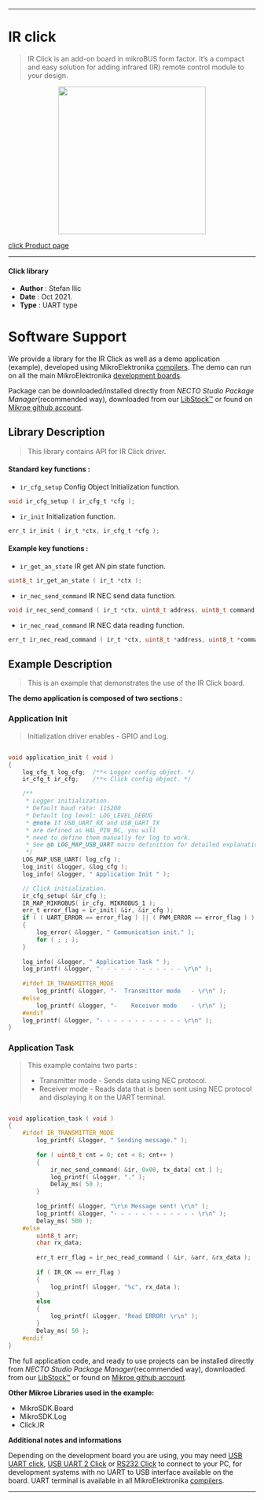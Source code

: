 
---
# IR click

> IR Click is an add-on board in mikroBUS form factor. It’s a compact and easy solution for adding infrared (IR) remote control module to your design.

<p align="center">
  <img src="https://download.mikroe.com/images/click_for_ide/ir_click.png" height=300px>
</p>

[click Product page](https://www.mikroe.com/ir-click)

---


#### Click library

- **Author**        : Stefan Ilic
- **Date**          : Oct 2021.
- **Type**          : UART type


# Software Support

We provide a library for the IR Click
as well as a demo application (example), developed using MikroElektronika
[compilers](https://www.mikroe.com/necto-studio).
The demo can run on all the main MikroElektronika [development boards](https://www.mikroe.com/development-boards).

Package can be downloaded/installed directly from *NECTO Studio Package Manager*(recommended way), downloaded from our [LibStock&trade;](https://libstock.mikroe.com) or found on [Mikroe github account](https://github.com/MikroElektronika/mikrosdk_click_v2/tree/master/clicks).

## Library Description

> This library contains API for IR Click driver.

#### Standard key functions :

- `ir_cfg_setup` Config Object Initialization function.
```c
void ir_cfg_setup ( ir_cfg_t *cfg );
```

- `ir_init` Initialization function.
```c
err_t ir_init ( ir_t *ctx, ir_cfg_t *cfg );
```

#### Example key functions :

- `ir_get_an_state` IR get AN pin state function.
```c
uint8_t ir_get_an_state ( ir_t *ctx );
```

- `ir_nec_send_command` IR NEC send data function.
```c
void ir_nec_send_command ( ir_t *ctx, uint8_t address, uint8_t command );
```

- `ir_nec_read_command` IR NEC data reading function.
```c
err_t ir_nec_read_command ( ir_t *ctx, uint8_t *address, uint8_t *command );
```

## Example Description

> This is an example that demonstrates the use of the IR Click board.

**The demo application is composed of two sections :**

### Application Init

> Initialization driver enables - GPIO and Log.

```c

void application_init ( void ) 
{
    log_cfg_t log_cfg;  /**< Logger config object. */
    ir_cfg_t ir_cfg;    /**< Click config object. */

    /** 
     * Logger initialization.
     * Default baud rate: 115200
     * Default log level: LOG_LEVEL_DEBUG
     * @note If USB_UART_RX and USB_UART_TX 
     * are defined as HAL_PIN_NC, you will 
     * need to define them manually for log to work. 
     * See @b LOG_MAP_USB_UART macro definition for detailed explanation.
     */
    LOG_MAP_USB_UART( log_cfg );
    log_init( &logger, &log_cfg );
    log_info( &logger, " Application Init " );

    // Click initialization.
    ir_cfg_setup( &ir_cfg );
    IR_MAP_MIKROBUS( ir_cfg, MIKROBUS_1 );
    err_t error_flag = ir_init( &ir, &ir_cfg );
    if ( ( UART_ERROR == error_flag ) || ( PWM_ERROR == error_flag ) ) 
    {
        log_error( &logger, " Communication init." );
        for ( ; ; );
    }
    
    log_info( &logger, " Application Task " );
    log_printf( &logger, "- - - - - - - - - - - - \r\n" );
    
    #ifdef IR_TRANSMITTER_MODE
        log_printf( &logger, "-  Transmitter mode   - \r\n" );
    #else
        log_printf( &logger, "-    Receiver mode    - \r\n" );
    #endif
    log_printf( &logger, "- - - - - - - - - - - - \r\n" );
}

```

### Application Task

> This example contains two parts :
> - Transmitter mode - Sends data using NEC protocol.
> - Receiver mode - Reads data that is been sent using NEC protocol and 
>                   displaying it on the UART terminal.

```c

void application_task ( void ) 
{
    #ifdef IR_TRANSMITTER_MODE
        log_printf( &logger, " Sending message." );
        
        for ( uint8_t cnt = 0; cnt < 8; cnt++ )
        {
            ir_nec_send_command( &ir, 0x00, tx_data[ cnt ] );
            log_printf( &logger, "." );
            Delay_ms( 50 );
        }
        
        log_printf( &logger, "\r\n Message sent! \r\n" );
        log_printf( &logger, "- - - - - - - - - - - - \r\n" );
        Delay_ms( 500 );
    #else
        uint8_t arr;
        char rx_data;
        
        err_t err_flag = ir_nec_read_command ( &ir, &arr, &rx_data );
        
        if ( IR_OK == err_flag )
        {
            log_printf( &logger, "%c", rx_data );
        }
        else
        {
            log_printf( &logger, "Read ERROR! \r\n" );
        }
        Delay_ms( 50 );
    #endif
}

```

The full application code, and ready to use projects can be installed directly from *NECTO Studio Package Manager*(recommended way), downloaded from our [LibStock&trade;](https://libstock.mikroe.com) or found on [Mikroe github account](https://github.com/MikroElektronika/mikrosdk_click_v2/tree/master/clicks).

**Other Mikroe Libraries used in the example:**

- MikroSDK.Board
- MikroSDK.Log
- Click.IR

**Additional notes and informations**

Depending on the development board you are using, you may need
[USB UART click](https://www.mikroe.com/usb-uart-click),
[USB UART 2 Click](https://www.mikroe.com/usb-uart-2-click) or
[RS232 Click](https://www.mikroe.com/rs232-click) to connect to your PC, for
development systems with no UART to USB interface available on the board. UART
terminal is available in all MikroElektronika
[compilers](https://shop.mikroe.com/compilers).

---
